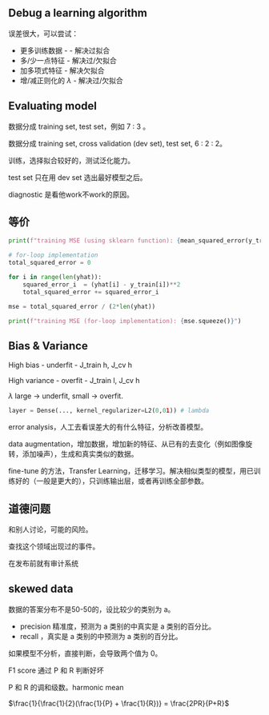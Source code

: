 ## Debug a learning algorithm

误差很大，可以尝试：

-   更多训练数据         - - 解决过拟合
-   多/少一点特征        - 解决过/欠拟合
-   加多项式特征         - 解决欠拟合
-   增/减正则化的 $\lambda$    - 解决过/欠拟合

## Evaluating model

数据分成 training set, test set，例如 7 : 3 。

数据分成 training set, cross validation (dev set), test set, 6 : 2 : 2。

训练，选择拟合较好的，测试泛化能力。





test set 只在用 dev set 选出最好模型之后。

diagnostic 是看他work不work的原因。



## 等价

```python
print(f"training MSE (using sklearn function): {mean_squared_error(y_train, yhat) / 2}")

# for-loop implementation
total_squared_error = 0

for i in range(len(yhat)):
    squared_error_i  = (yhat[i] - y_train[i])**2
    total_squared_error += squared_error_i                                              

mse = total_squared_error / (2*len(yhat))

print(f"training MSE (for-loop implementation): {mse.squeeze()}")
```

## Bias & Variance

High bias 			-	 underfit		- 	J_train h, J_cv h

High variance	 -	 overfit		   - 	J_train l,  J_cv h

$\lambda$ large -> underfit, small -> overfit.



```python
layer = Dense(..., kernel_regularizer=L2(0,01)) # lambda
```



error analysis，人工去看误差大的有什么特征，分析改善模型。

data augmentation，增加数据，增加新的特征、从已有的去变化（例如图像旋转，添加噪声），生成和真实类似的数据。



fine-tune 的方法，Transfer Learning，迁移学习。解决相似类型的模型，用已训练好的（一般是更大的），只训练输出层，或者再训练全部参数。



## 道德问题

和别人讨论，可能的风险。

查找这个领域出现过的事件。

在发布前就有审计系统



## skewed data

数据的答案分布不是50-50的，设比较少的类别为 a。

-   precision 精准度，预测为 a 类别的中真实是 a 类别的百分比。
-   recall ，真实是 a 类别的中预测为 a 类别的百分比。

如果模型不分析，直接判断，会导致两个值为 0。



F1 score 通过 P 和 R 判断好坏

P 和 R 的调和级数。harmonic mean

$\frac{1}{\frac{1}{2}(\frac{1}{P} + \frac{1}{R})} = \frac{2PR}{P+R}$





